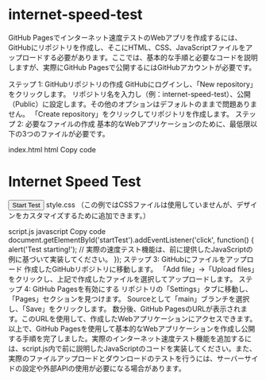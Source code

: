 # internet-speed-test

GitHub Pagesでインターネット速度テストのWebアプリを作成するには、GitHubにリポジトリを作成し、そこにHTML、CSS、JavaScriptファイルをアップロードする必要があります。ここでは、基本的な手順と必要なコードを説明しますが、実際にGitHub Pagesで公開するにはGitHubアカウントが必要です。

ステップ 1: GitHubリポジトリの作成
GitHubにログインし、「New repository」をクリックします。
リポジトリ名を入力し（例：internet-speed-test）、公開（Public）に設定します。その他のオプションはデフォルトのままで問題ありません。
「Create repository」をクリックしてリポジトリを作成します。
ステップ 2: 必要なファイルの作成
基本的なWebアプリケーションのために、最低限以下の3つのファイルが必要です。

index.html
html
Copy code
<!DOCTYPE html>
<html lang="en">
<head>
    <meta charset="UTF-8">
    <title>Internet Speed Test</title>
</head>
<body>
    <h1>Internet Speed Test</h1>
    <button id="startTest">Start Test</button>
    <script src="script.js"></script>
</body>
</html>
style.css
（この例ではCSSファイルは使用していませんが、デザインをカスタマイズするために追加できます。）

script.js
javascript
Copy code
document.getElementById('startTest').addEventListener('click', function() {
    alert('Test starting!'); // 実際の速度テスト機能は、前に提供したJavaScriptの例に基づいて実装してください。
});
ステップ 3: GitHubにファイルをアップロード
作成したGitHubリポジトリに移動します。
「Add file」→「Upload files」をクリックし、上記で作成したファイルを選択してアップロードします。
ステップ 4: GitHub Pagesを有効にする
リポジトリの「Settings」タブに移動し、「Pages」セクションを見つけます。
Sourceとして「main」ブランチを選択し、「Save」をクリックします。
数分後、GitHub PagesのURLが表示されます。このURLを使用して、作成したWebアプリケーションにアクセスできます。
以上で、GitHub Pagesを使用して基本的なWebアプリケーションを作成し公開する手順を完了しました。実際のインターネット速度テスト機能を追加するには、script.js内で前に説明したJavaScriptのコードを実装してください。また、実際のファイルアップロードとダウンロードのテストを行うには、サーバーサイドの設定や外部APIの使用が必要になる場合があります。






